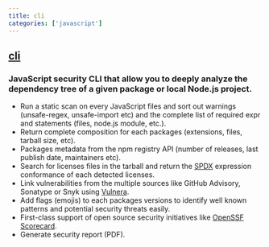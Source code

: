```yaml
---
title: cli
categories: ['javascript']
---
```

## [cli](https://github.com/NodeSecure/cli)

### JavaScript security CLI that allow you to deeply analyze the dependency tree of a given package or local Node.js project.


- Run a static scan on every JavaScript files and sort out warnings (unsafe-regex, unsafe-import etc) and the complete list of required expr and statements (files, node.js module, etc.).
- Return complete composition for each packages (extensions, files, tarball size, etc).
- Packages metadata from the npm registry API (number of releases, last publish date, maintainers etc).
- Search for licenses files in the tarball and return the [SPDX](https://spdx.org/licenses/) expression conformance of each detected licenses.
- Link vulnerabilities from the multiple sources like GitHub Advisory, Sonatype or Snyk using [Vulnera](https://github.com/NodeSecure/vulnera). 
- Add flags (emojis) to each packages versions to identify well known patterns and potential security threats easily.
- First-class support of open source security initiatives like [OpenSSF Scorecard](https://github.com/ossf/scorecard).
- Generate security report (PDF).
